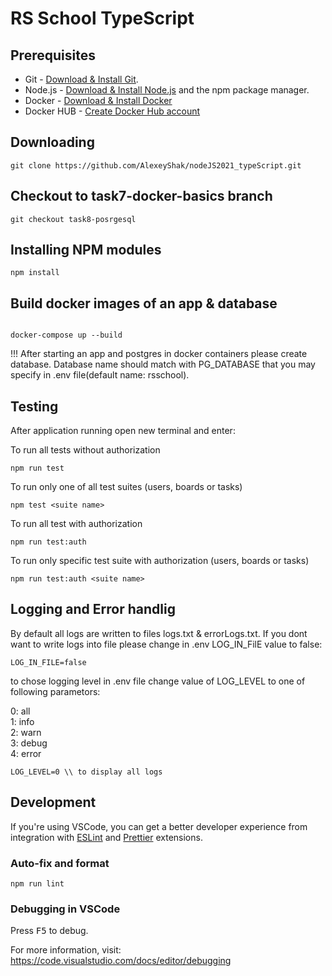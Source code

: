 # RS School TypeScript

## Prerequisites

- Git - [Download & Install Git](https://git-scm.com/downloads).
- Node.js - [Download & Install Node.js](https://nodejs.org/en/download/) and the npm package manager.
- Docker - [Download & Install Docker](https://docs.docker.com/engine/install/)
- Docker HUB - [Create Docker Hub account](https://hub.docker.com/)

## Downloading

```
git clone https://github.com/AlexeyShak/nodeJS2021_typeScript.git
```

## Checkout to task7-docker-basics branch

```
git checkout task8-posrgesql
```
## Installing NPM modules

```
npm install
```

##  Build docker images of an app & database


```

docker-compose up --build

```
!!! After starting an app and postgres in docker containers please create database. Database name should match with PG_DATABASE that you may specify in .env file(default name: rsschool).




 



## Testing

After application running open new terminal and enter:

To run all tests without authorization

```
npm run test
```

To run only one of all test suites (users, boards or tasks)

```
npm test <suite name>
```

To run all test with authorization

```
npm run test:auth
```

To run only specific test suite with authorization (users, boards or tasks)

```
npm run test:auth <suite name>
```
## Logging and Error handlig

By default all logs are written to files logs.txt & errorLogs.txt. If you dont want to write logs into file please change in .env LOG_IN_FilE value to false:

```
LOG_IN_FILE=false
```
to chose logging level in .env file change value of LOG_LEVEL to one of following parametors:  

0: all  
1: info  
2: warn  
3: debug  
4: error 
```
LOG_LEVEL=0 \\ to display all logs
```

## Development

If you're using VSCode, you can get a better developer experience from integration with [ESLint](https://marketplace.visualstudio.com/items?itemName=dbaeumer.vscode-eslint) and [Prettier](https://marketplace.visualstudio.com/items?itemName=esbenp.prettier-vscode) extensions.

### Auto-fix and format

```
npm run lint
```

### Debugging in VSCode

Press <kbd>F5</kbd> to debug.

For more information, visit: https://code.visualstudio.com/docs/editor/debugging
